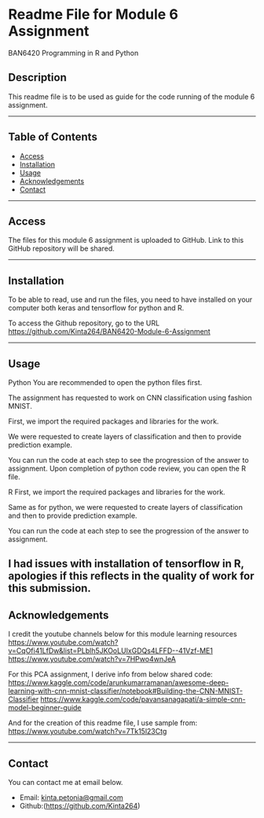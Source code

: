 # **Readme File for Module 6 Assignment**
BAN6420 Programming in R and Python

## **Description**

This readme file is to be used as guide for the code running of the module 6 assignment.

---

## **Table of Contents**

- [Access](#access)
- [Installation](#installation)
- [Usage](#usage)
- [Acknowledgements](#acknowledgements)
- [Contact](#contact)

---

## **Access**

The files for this module 6 assignment is uploaded to GitHub. Link to this GitHub repository will be shared.

---

## **Installation**

To be able to read, use and run the files, you need to have installed on your computer both keras and tensorflow for python and R.

To access the Github repository, go to the URL https://github.com/Kinta264/BAN6420-Module-6-Assignment

---

## **Usage**

Python
You are recommended to open the python files first.

The assignment has requested to work on CNN classification using fashion MNIST.

First, we import the required packages and libraries for the work.

We were requested to create layers of classification and then to provide prediction example.

You can run the code at each step to see the progression of the answer to assignment.
Upon completion of python code review, you can open the R file.

R
First, we import the required packages and libraries for the work.

Same as for python, we were requested to create layers of classification and then to provide prediction example.

You can run the code at each step to see the progression of the answer to assignment.

I had issues with installation of tensorflow in R, apologies if this reflects in the quality of work for this submission.
---

## **Acknowledgements**

I credit the youtube channels below for this module learning resources
https://www.youtube.com/watch?v=CqOfi41LfDw&list=PLblh5JKOoLUIxGDQs4LFFD--41Vzf-ME1
https://www.youtube.com/watch?v=7HPwo4wnJeA

For this PCA assignment, I derive info from below shared code:
https://www.kaggle.com/code/arunkumarramanan/awesome-deep-learning-with-cnn-mnist-classifier/notebook#Building-the-CNN-MNIST-Classifier
https://www.kaggle.com/code/pavansanagapati/a-simple-cnn-model-beginner-guide

And for the creation of this readme file, I use sample from:
https://www.youtube.com/watch?v=7Tk15l23Ctg 

---

## **Contact**

You can contact me at email below.

- Email: kinta.petonia@gmail.com
- Github:(https://github.com/Kinta264)
